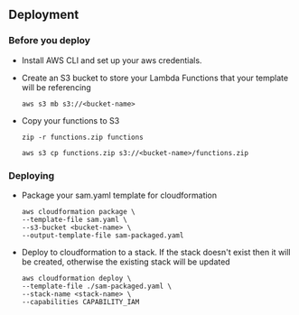 
## Deployment

### Before you deploy

* Install AWS CLI and set up your aws credentials.

* Create an S3 bucket to store your Lambda Functions that your template will be referencing
    ```
    aws s3 mb s3://<bucket-name>
    ```
* Copy your functions to S3
    ```
    zip -r functions.zip functions

    aws s3 cp functions.zip s3://<bucket-name>/functions.zip
    ```

### Deploying

* Package your sam.yaml template for cloudformation
    
    ```
    aws cloudformation package \
    --template-file sam.yaml \
    --s3-bucket <bucket-name> \
    --output-template-file sam-packaged.yaml
    ```

* Deploy to cloudformation to a stack. If the stack doesn't exist then it will be created, otherwise the existing stack will be updated

    ```
    aws cloudformation deploy \
    --template-file ./sam-packaged.yaml \
    --stack-name <stack-name> \
    --capabilities CAPABILITY_IAM
    ```